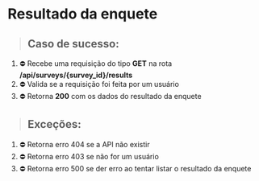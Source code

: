 # Resultado da enquete

> ## Caso de sucesso:

1. ⛔️ Recebe uma requisição do tipo **GET** na rota **/api/surveys/{survey_id}/results**
1. ⛔️ Valida se a requisição foi feita por um usuário
1. ⛔️ Retorna **200** com os dados do resultado da enquete

> ## Exceções:

1. ⛔️ Retorna erro 404 se a API não existir
1. ⛔️ Retorna erro 403 se não for um usuário
1. ⛔️ Retorna erro 500 se der erro ao tentar listar o resultado da enquete